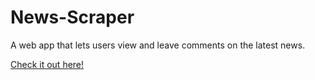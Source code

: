 # News-Scraper
A web app that lets users view and leave comments on the latest news.

<a href="https://news-scraper1112.herokuapp.com/" target="_blank">Check it out here!</a>
